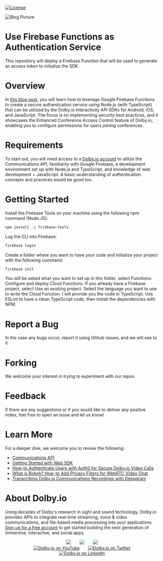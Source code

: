 [![License](https://img.shields.io/github/license/dolbyio-samples/blog-firebase-functions)](LICENSE)

![Blog Picture](https://dolby.io/wp-content/uploads/2021/09/Using-Firebase-Functions-as-a-Conferencing-Authentication-Service.jpg)

# Use Firebase Functions as Authentication Service
This repository will deploy a Firebase Function that will be used to generate an access token to initialize the SDK.

# Overview
In [this blog post](https://dolby.io/blog/using-firebase-functions-as-a-conferencing-authentication-service/), you will learn how to leverage Google Firebase Functions to create a secure authentication service using Node.js (with TypeScript) that can be utilized by the Dolby.io Interactivity API SDKs for Android, iOS, and JavaScript. The focus is on implementing security best practices, and it showcases the Enhanced Conference Access Control feature of Dolby.io, enabling you to configure permissions for users joining conferences.

# Requirements
To start out, you will need access to a [Dolby.io account](https://dolby.io/) to utilize the Communications API, familiarity with Google Firebase, a development environment set up with Node.js and TypeScript, and knowledge of web development + JavaScript. A basic understanding of authentication concepts and practices would be good too. 

# Getting Started 
Install the Firebase Tools on your machine using the following npm command (Node.JS):

```sh 
npm install -g firebase-tools
```

Log the CLI into Firebase:

```sh 
firebase login 
```

Create a folder where you want to have your code and initialize your project with the following command:

```sh 
firebase init
```

You will be asked what you want to set up in this folder, select Functions: Configure and deploy Cloud Functions. If you already have a Firebase project, select Use an existing project. Select the language you want to use to write the Cloud Function. I will provide you the code in TypeScript. Use ESLint to have a clean TypeScript code, then install the dependencies with NPM.

# Report a Bug 
In the case any bugs occur, report it using Github issues, and we will see to it. 

# Forking
We welcome your interest in trying to experiment with our repos.

# Feedback 
If there are any suggestions or if you would like to deliver any positive notes, feel free to open an issue and let us know!

# Learn More
For a deeper dive, we welcome you to review the following:
 - [Communications API](https://docs.dolby.io/communications-apis/docs)
 - [Getting Started with Web SDK](https://docs.dolby.io/communications-apis/docs/getting-started-with-the-javascript-sdk)
 - [How-to Authenticate Users with Auth0 for Secure Dolby.io Video Calls](https://dolby.io/blog/how-to-authenticate-users-with-auth0-for-secure-dolby-io-video-calls/)
 - [What is Bokeh? How-to Add Privacy Filters for WebRTC Video Chat](https://dolby.io/blog/what-is-bokeh-how-to-add-privacy-filters-for-webrtc-video-chat/)
 - [Transcribing Dolby.io Communications Recordings with Deepgram](https://dolby.io/blog/transcribing-dolby-io-communications-recordings-with-deepgram/)

# About Dolby.io
Using decades of Dolby's research in sight and sound technology, Dolby.io provides APIs to integrate real-time streaming, voice & video communications, and file-based media processing into your applications. [Sign up for a free account](https://dashboard.dolby.io/signup/) to get started building the next generation of immersive, interactive, and social apps.

<div align="center">
  <a href="https://dolby.io/" target="_blank"><img src="https://img.shields.io/badge/Dolby.io-0A0A0A?style=for-the-badge&logo=dolby&logoColor=white"/></a>
&nbsp; &nbsp; &nbsp;
  <a href="https://docs.dolby.io/" target="_blank"><img src="https://img.shields.io/badge/Dolby.io-Docs-0A0A0A?style=for-the-badge&logoColor=white"/></a>
&nbsp; &nbsp; &nbsp;
  <a href="https://dolby.io/blog/category/developer/" target="_blank"><img src="https://img.shields.io/badge/Dolby.io-Blog-0A0A0A?style=for-the-badge&logoColor=white"/></a>
</div>

<div align="center">
&nbsp; &nbsp; &nbsp;
  <a href="https://youtube.com/@dolbyio" target="_blank"><img src="https://img.shields.io/badge/YouTube-red?style=flat-square&logo=youtube&logoColor=white" alt="Dolby.io on YouTube"/></a>
&nbsp; &nbsp; &nbsp; 
  <a href="https://twitter.com/dolbyio" target="_blank"><img src="https://img.shields.io/badge/Twitter-blue?style=flat-square&logo=twitter&logoColor=white" alt="Dolby.io on Twitter"/></a>
&nbsp; &nbsp; &nbsp;
  <a href="https://www.linkedin.com/company/dolbyio/" target="_blank"><img src="https://img.shields.io/badge/LinkedIn-0077B5?style=flat-square&logo=linkedin&logoColor=white" alt="Dolby.io on LinkedIn"/></a>
</div>
